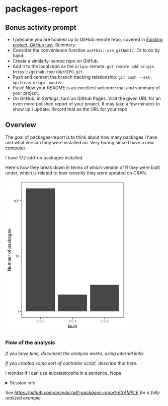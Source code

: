 
<!-- README.md is generated from README.Rmd. Please edit that file -->
packages-report
===============

Bonus activity prompt
---------------------

-   I presume you are hooked up to GitHub remote repo, covered in [Existing project, GitHub last](https://happygitwithr.com/existing-github-last.html). Summary:
-   Consider the convenience function `usethis::use_github()`. Or to do by hand:
-   Create a similarly-named repo on GitHub.
-   Add it to the local repo as the `origin` remote: `git remote add origin https://github.com/YOU/REPO.git`.
-   Push and cement the branch tracking relationship: `git push --set-upstream origin master`.
-   Push! Now your README is an excellent welcome mat and summary of your project.
-   On GitHub, in *Settings*, turn on GitHub Pages. Visit the given URL for an even more polished report of your project. It may take a few minutes to show up / update. Record that as the URL for your repo.

Overview
--------

The goal of packages-report is to think about how many packages I have and what version they were installed on. Very boring since I have a new computer.

I have 172 add-on packages installed.

Here's how they break down in terms of which version of R they were built under, which is related to how recently they were updated on CRAN.

![](README_files/figure-markdown_github/unnamed-chunk-2-1.png)

### Flow of the analysis

*If you have time, document the analysis works, using internal links.*

*If you created some sort of controller script, describe that here.*

I wonder if I can use eucatastrophe in a sentence. Nope.

<details>

<summary>Session info</summary>

``` r
devtools::session_info()
#> Session info -------------------------------------------------------------
#>  setting  value                       
#>  version  R version 3.5.2 (2018-12-20)
#>  system   x86_64, darwin15.6.0        
#>  ui       X11                         
#>  language (EN)                        
#>  collate  en_CA.UTF-8                 
#>  tz       America/Winnipeg            
#>  date     2019-01-16
#> Packages -----------------------------------------------------------------
#>  package    * version date       source         
#>  assertthat   0.2.0   2017-04-11 CRAN (R 3.5.0) 
#>  backports    1.1.2   2017-12-13 CRAN (R 3.5.0) 
#>  base       * 3.5.2   2018-12-22 local          
#>  bindr        0.1.1   2018-03-13 CRAN (R 3.5.0) 
#>  bindrcpp   * 0.2.2   2018-03-29 CRAN (R 3.5.0) 
#>  broom        0.5.0   2018-07-17 CRAN (R 3.5.0) 
#>  cellranger   1.1.0   2016-07-27 CRAN (R 3.5.0) 
#>  cli          1.0.0   2017-11-05 CRAN (R 3.5.0) 
#>  colorspace   1.3-2   2016-12-14 CRAN (R 3.5.0) 
#>  compiler     3.5.2   2018-12-22 local          
#>  crayon       1.3.4   2017-09-16 CRAN (R 3.5.0) 
#>  datasets   * 3.5.2   2018-12-22 local          
#>  devtools   * 1.13.6  2018-06-27 CRAN (R 3.5.0) 
#>  digest       0.6.16  2018-08-22 CRAN (R 3.5.0) 
#>  dplyr      * 0.7.8   2018-11-10 cran (@0.7.8)  
#>  evaluate     0.11    2018-07-17 CRAN (R 3.5.0) 
#>  forcats    * 0.3.0   2018-02-19 CRAN (R 3.5.0) 
#>  fs         * 1.2.6   2018-08-23 CRAN (R 3.5.0) 
#>  ggplot2    * 3.0.0   2018-07-03 CRAN (R 3.5.0) 
#>  glue         1.3.0   2018-07-17 CRAN (R 3.5.0) 
#>  graphics   * 3.5.2   2018-12-22 local          
#>  grDevices  * 3.5.2   2018-12-22 local          
#>  grid         3.5.2   2018-12-22 local          
#>  gtable       0.2.0   2016-02-26 CRAN (R 3.5.0) 
#>  haven        2.0.0   2018-11-22 CRAN (R 3.5.0) 
#>  here       * 0.1     2017-05-28 CRAN (R 3.5.0) 
#>  hms          0.4.2   2018-03-10 CRAN (R 3.5.0) 
#>  htmltools    0.3.6   2017-04-28 CRAN (R 3.5.0) 
#>  httr         1.3.1   2017-08-20 CRAN (R 3.5.0) 
#>  jsonlite     1.5     2017-06-01 CRAN (R 3.5.0) 
#>  knitr        1.20    2018-02-20 CRAN (R 3.5.0) 
#>  lattice      0.20-38 2018-11-04 CRAN (R 3.5.2) 
#>  lazyeval     0.2.1   2017-10-29 CRAN (R 3.5.0) 
#>  lubridate    1.7.4   2018-04-11 CRAN (R 3.5.0) 
#>  magrittr     1.5     2014-11-22 CRAN (R 3.5.0) 
#>  memoise      1.1.0   2017-04-21 CRAN (R 3.5.0) 
#>  methods    * 3.5.2   2018-12-22 local          
#>  modelr       0.1.2   2018-05-11 CRAN (R 3.5.0) 
#>  munsell      0.5.0   2018-06-12 CRAN (R 3.5.0) 
#>  nlme         3.1-137 2018-04-07 CRAN (R 3.5.2) 
#>  pillar       1.3.0   2018-07-14 CRAN (R 3.5.0) 
#>  pkgconfig    2.0.2   2018-08-16 CRAN (R 3.5.0) 
#>  plyr         1.8.4   2016-06-08 CRAN (R 3.5.0) 
#>  purrr      * 0.2.5   2018-05-29 CRAN (R 3.5.0) 
#>  R6           2.3.0   2018-10-04 cran (@2.3.0)  
#>  Rcpp         1.0.0   2018-11-07 cran (@1.0.0)  
#>  readr      * 1.3.1   2018-12-21 CRAN (R 3.5.0) 
#>  readxl       1.2.0   2018-12-19 CRAN (R 3.5.0) 
#>  rlang        0.3.0.1 2018-10-25 cran (@0.3.0.1)
#>  rmarkdown    1.10    2018-06-11 CRAN (R 3.5.0) 
#>  rprojroot    1.3-2   2018-01-03 CRAN (R 3.5.0) 
#>  rstudioapi   0.7     2017-09-07 CRAN (R 3.5.0) 
#>  rvest        0.3.2   2016-06-17 CRAN (R 3.5.0) 
#>  scales       1.0.0   2018-08-09 CRAN (R 3.5.0) 
#>  stats      * 3.5.2   2018-12-22 local          
#>  stringi      1.2.4   2018-07-20 CRAN (R 3.5.0) 
#>  stringr    * 1.3.1   2018-05-10 CRAN (R 3.5.0) 
#>  tibble     * 1.4.2   2018-01-22 CRAN (R 3.5.0) 
#>  tidyr      * 0.8.1   2018-05-18 CRAN (R 3.5.0) 
#>  tidyselect   0.2.5   2018-10-11 cran (@0.2.5)  
#>  tidyverse  * 1.2.1   2017-11-14 CRAN (R 3.5.0) 
#>  tools        3.5.2   2018-12-22 local          
#>  usethis    * 1.4.0   2018-08-14 CRAN (R 3.5.0) 
#>  utils      * 3.5.2   2018-12-22 local          
#>  withr        2.1.2   2018-03-15 CRAN (R 3.5.0) 
#>  xml2         1.2.0   2018-01-24 CRAN (R 3.5.0) 
#>  yaml         2.2.0   2018-07-25 CRAN (R 3.5.0)
```

</details>

*See <https://github.com/jennybc/wtf-packages-report-EXAMPLE> for a fully realized example.*
